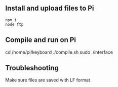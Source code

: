 ## Install and upload files to Pi

    npm i
    node ftp

## Compile and run on Pi

cd /home/pi/keyboard
./compile.sh
sudo ./interface

## Troubleshooting

Make sure files are saved with LF format
